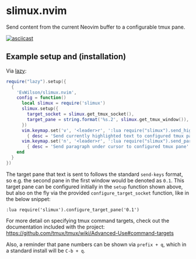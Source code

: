 # slimux.nvim

Send content from the current Neovim buffer to a configurable tmux pane.

[![asciicast](https://asciinema.org/a/MqKy1l509Y5fLuBtTpXaRkQAI.png)](https://asciinema.org/a/MqKy1l509Y5fLuBtTpXaRkQAI)

## Example setup and (installation)
Via [lazy](https://github.com/folke/lazy.nvim):
```lua
require("lazy").setup({
  {
    'EvWilson/slimux.nvim',
    config = function()
      local slimux = require('slimux')
      slimux.setup({
        target_socket = slimux.get_tmux_socket(),
        target_pane = string.format('%s.2', slimux.get_tmux_window()),
      })
      vim.keymap.set('v', '<leader>r', ':lua require("slimux").send_highlighted_text()<CR>',
        { desc = 'Send currently highlighted text to configured tmux pane' })
      vim.keymap.set('n', '<leader>r', ':lua require("slimux").send_paragraph_text()<CR>',
        { desc = 'Send paragraph under cursor to configured tmux pane' })
    end
  }
})
```

The target pane that text is sent to follows the standard `send-keys` format, so e.g. the second pane in the first window would be denoted as `0.1`. This target pane can be configured initially in the `setup` function shown above, but also on the fly via the provided `configure_target_socket` function, like in the below snippet:
```
:lua require('slimux').configure_target_pane('0.1')
```
For more detail on specifying tmux command targets, check out the documentation included with the project: https://github.com/tmux/tmux/wiki/Advanced-Use#command-targets

Also, a reminder that pane numbers can be shown via `prefix + q`, which in a standard install will be `C-b + q`.
